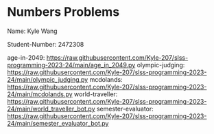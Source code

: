 # Numbers Problems

Name: Kyle Wang

Student-Number: 2472308

age-in-2049: https://raw.githubusercontent.com/Kyle-207/slss-programming-2023-24/main/age_in_2049.py
olympic-judging: https://raw.githubusercontent.com/Kyle-207/slss-programming-2023-24/main/olympic_judging.py
mcdolands: https://raw.githubusercontent.com/Kyle-207/slss-programming-2023-24/main/mcdolands.py
world-traveller: https://raw.githubusercontent.com/Kyle-207/slss-programming-2023-24/main/world_traveller_bot.py
semester-evaluator: https://raw.githubusercontent.com/Kyle-207/slss-programming-2023-24/main/semester_evaluator_bot.py